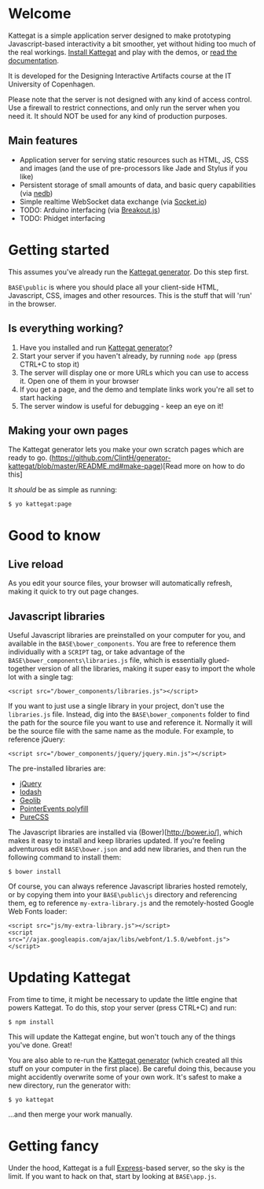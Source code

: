 # Welcome

Kattegat is a simple application server designed to make prototyping Javascript-based interactivity a bit smoother, yet without hiding too much of the real workings. <a href="#install">Install Kattegat</a> and play with the demos, or <a href="https://github.com/ClintH/kattegat/blob/master/DOCS.md">read the documentation</a>.

It is developed for the Designing Interactive Artifacts course at the IT University of Copenhagen.

Please note that the server is not designed with any kind of access control. Use a firewall to restrict connections, and only run the server when you need it. It should NOT be used for any kind of production purposes.

## Main features

* Application server for serving static resources such as HTML, JS, CSS and images (and the use of pre-processors like Jade and Stylus if you like)
* Persistent storage of small amounts of data, and basic query capabilities (via [nedb](https://github.com/louischatriot/nedb))
* Simple realtime WebSocket data exchange (via [Socket.io](http://socket.io))
* TODO: Arduino interfacing (via [Breakout.js](http://breakoutjs.com))
* TODO: Phidget interfacing

# <a name="install"></a> Getting started

This assumes you've already run the [Kattegat generator](https://github.com/ClintH/generator-kattegat). Do this step first.

`BASE\public` is where you should place all your client-side HTML, Javascript, CSS, images and other resources. This is the stuff that will 'run' in the browser.

## Is everything working?
1. Have you installed and run [Kattegat generator](https://github.com/ClintH/generator-kattegat)?
2. Start your server if you haven't already, by running `node app` (press CTRL+C to stop it)
3. The server will display one or more URLs which you can use to access it. Open one of them in your browser
4. If you get a page, and the demo and template links work you're all set to start hacking
5. The server window is useful for debugging - keep an eye on it!

## Making your own pages
The Kattegat generator lets you make your own scratch pages which are ready to go. (https://github.com/ClintH/generator-kattegat/blob/master/README.md#make-page)[Read more on how to do this]

It _should_ be as simple as running:

````
$ yo kattegat:page
````

# Good to know
## Live reload

As you edit your source files, your browser will automatically refresh, making it quick to try out page changes.

## Javascript libraries

Useful Javascript libraries are preinstalled on your computer for you, and available in the `BASE\bower_components`. You are free to reference them individually with a `SCRIPT` tag, or take advantage of the `BASE\bower_components\libraries.js` file, which is essentially glued-together version of all the libraries, making it super easy to import the whole lot with a single tag:

````
<script src="/bower_components/libraries.js"></script>
````

If you want to just use a single library in your project, don't use the `libraries.js` file. Instead, dig into the `BASE\bower_components` folder to find the path for the source file you want to use and reference it. Normally it will be the source file with the same name as the module. For example, to reference jQuery:
	
````
<script src="/bower_components/jquery/jquery.min.js"></script>
````

The pre-installed libraries are:
* [jQuery](http://www.jquery.com)
* [lodash](https://github.com/lodash/lodash)
* [Geolib](https://github.com/manuelbieh/Geolib)
* [PointerEvents polyfill](https://github.com/Polymer/PointerEvents)
* [PureCSS](http://purecss.io)

The Javascript libraries are installed via (Bower)[http://bower.io/], which makes it easy to install and keep libraries updated. If you're feeling adventurous edit `BASE\bower.json` and add new libraries, and then run the following command to install them:

```
$ bower install
```

Of course, you can always reference Javascript libraries hosted remotely, or by copying them into your `BASE\public\js` directory and referencing them, eg to reference `my-extra-library.js` and the remotely-hosted Google Web Fonts loader:
````
<script src="js/my-extra-library.js"></script>
<script src="//ajax.googleapis.com/ajax/libs/webfont/1.5.0/webfont.js"></script>
````

# Updating Kattegat

From time to time, it might be necessary to update the little engine that powers Kattegat. To do this, stop your server (press CTRL+C) and run:

````
$ npm install
````

This will update the Kattegat engine, but won't touch any of the things you've done. Great!

You are also able to re-run the [Kattegat generator](https://github.com/ClintH/generator-kattegat) (which created all this stuff on your computer in the first place). Be careful doing this, because you might accidently overwrite some of your own work. It's safest to make a new directory, run the generator with:

````
$ yo kattegat
````

...and then merge your work manually.

# Getting fancy

Under the hood, Kattegat is a full [Express](http://expressjs.com)-based server, so the sky is the limit. If you want to hack on that, start by looking at `BASE\app.js`.
